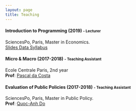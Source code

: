 ```yaml
---
layout: page
title: Teaching
---
```


#### Introduction to Programming (2019) <small class="text-muted"> - Lecturer </small>

SciencesPo, Paris, Master in Economics.  
<a href="https://github.com/CMS27/IP2019/tree/master/Lectures" class = "btn btn-outline-warning btn-sm" role = "button"> Slides </a> <a href="https://github.com/CMS27/IP2019/tree/master/R/r-novice-inflammation-data/data" class = "btn btn-outline-success btn-sm" role = "button"> Data </a> <a href="https://www.sciencespo.fr/ecole-doctorale/sites/sciencespo.fr.ecole-doctorale/files/Programming_Course_C-Mazet.pdf" class = "btn btn-outline-danger btn-sm" role = "button"> Syllabus </a>

#### Micro & Macro (2017-2018) <small class="text-muted"> - Teaching Assistant </small>

Ecole Centrale Paris, 2nd year  
__Prof__: [Pascal da Costa](https://scholar.google.fr/citations?user=TVsjYcRrvDEC&hl=fr)

#### Evaluation of Public Policies (2017-2018) <small class="text-muted"> - Teaching Assistant </small>

SciencesPo, Paris, Master in Public Policy.   
__Prof__: [Quoc-Anh Do](https://sites.google.com/site/qaquocanhdo/)

